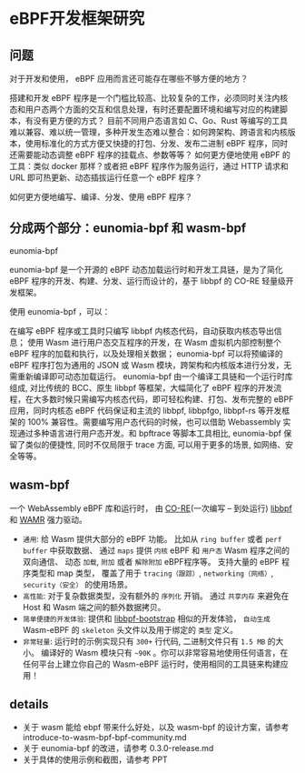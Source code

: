 # eBPF开发框架研究

## 问题

对于开发和使用， eBPF 应用而言还可能存在哪些不够方便的地方？

搭建和开发 eBPF 程序是一个门槛比较高、比较复杂的工作，必须同时关注内核态和用户态两个方面的交互和信息处理，有时还要配置环境和编写对应的构建脚本，有没有更方便的方式？
目前不同用户态语言如 C、Go、Rust 等编写的工具难以兼容、难以统一管理，多种开发生态难以整合：如何跨架构、跨语言和内核版本，使用标准化的方式方便又快捷的打包、分发、发布二进制 eBPF 程序，同时还需要能动态调整 eBPF 程序的挂载点、参数等等？
如何更方便地使用 eBPF 的工具：类似 docker 那样？或者把 eBPF 程序作为服务运行，通过 HTTP 请求和 URL 即可热更新、动态插拔运行任意一个 eBPF 程序？

如何更方便地编写、编译、分发、使用 eBPF 程序？

## 分成两个部分：eunomia-bpf 和 wasm-bpf

eunomia-bpf

eunomia-bpf 是一个开源的 eBPF 动态加载运行时和开发工具链，是为了简化 eBPF 程序的开发、构建、分发、运行而设计的，基于 libbpf 的 CO-RE 轻量级开发框架。

使用 eunomia-bpf ，可以：

在编写 eBPF 程序或工具时只编写 libbpf 内核态代码，自动获取内核态导出信息；
使用 Wasm 进行用户态交互程序的开发，在 Wasm 虚拟机内部控制整个 eBPF 程序的加载和执行，以及处理相关数据；
eunomia-bpf 可以将预编译的 eBPF 程序打包为通用的 JSON 或 Wasm 模块，跨架构和内核版本进行分发，无需重新编译即可动态加载运行。
eunomia-bpf 由一个编译工具链和一个运行时库组成, 对比传统的 BCC、原生 libbpf 等框架，大幅简化了 eBPF 程序的开发流程，在大多数时候只需编写内核态代码，即可轻松构建、打包、发布完整的 eBPF 应用，同时内核态 eBPF 代码保证和主流的 libbpf, libbpfgo, libbpf-rs 等开发框架的 100% 兼容性。需要编写用户态代码的时候，也可以借助 Webassembly 实现通过多种语言进行用户态开发。和 bpftrace 等脚本工具相比, eunomia-bpf 保留了类似的便捷性, 同时不仅局限于 trace 方面, 可以用于更多的场景, 如网络、安全等等。

## wasm-bpf

一个 WebAssembly eBPF 库和运行时， 由 [CO-RE](https://facebookmicrosites.github.io/bpf/blog/2020/02/19/bpf-portability-and-co-re.html)(一次编写 – 到处运行) [libbpf](https://github.com/libbpf/libbpf) 和 [WAMR](https://github.com/bytecodealliance/wasm-micro-runtime) 强力驱动。

- `通用`: 给 Wasm 提供大部分的 eBPF 功能。 比如从 `ring buffer` 或者 `perf buffer` 中获取数据、 通过 `maps` 提供 `内核` eBPF 和 `用户态` Wasm 程序之间的双向通信、 动态 `加载`, `附加` 或者 `解除附加` eBPF程序等。 支持大量的 eBPF 程序类型和 map 类型， 覆盖了用于 `tracing（跟踪）`, `networking（网络）`, `security（安全）` 的使用场景。
- `高性能`: 对于复杂数据类型，没有额外的 `序列化` 开销。 通过 `共享内存` 来避免在 Host 和 Wasm 端之间的额外数据拷贝。
- `简单便捷的开发体验`: 提供和 [libbpf-bootstrap](https://github.com/libbpf/libbpf-bootstrap) 相似的开发体验， `自动生成` Wasm-eBPF 的 `skeleton` 头文件以及用于绑定的 `类型` 定义。
- `非常轻量`: 运行时的示例实现只有 `300+` 行代码, 二进制文件只有 `1.5 MB` 的大小。 编译好的 Wasm 模块只有 `~90K` 。你可以非常容易地使用任何语言，在任何平台上建立你自己的 Wasm-eBPF 运行时，使用相同的工具链来构建应用！

## details

- 关于 wasm 能给 ebpf 带来什么好处，以及 wasm-bpf 的设计方案，请参考 introduce-to-wasm-bpf-bpf-community.md
- 关于 eunomia-bpf 的改进，请参考 0.3.0-release.md
- 关于具体的使用示例和截图，请参考 PPT
